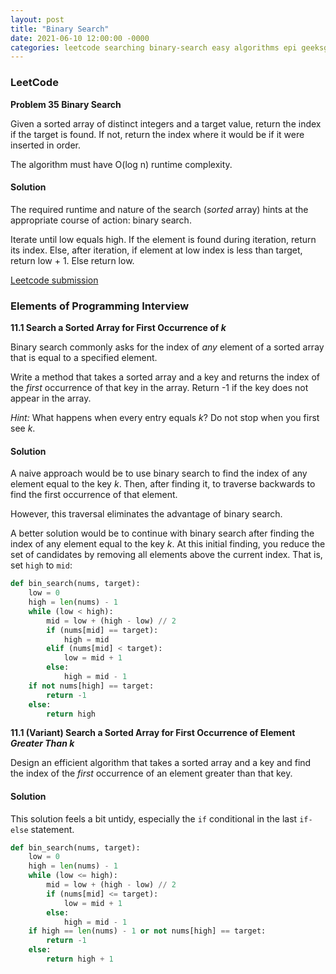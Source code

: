 ```yaml
---
layout: post
title: "Binary Search"
date: 2021-06-10 12:00:00 -0000
categories: leetcode searching binary-search easy algorithms epi geeksgeeks
---
```


### LeetCode

**Problem 35 Binary Search** 

Given a sorted array of distinct integers and a target value, return the index if the target is found. If not, return the index where it would be if it were inserted in order.

The algorithm must have O(log n) runtime complexity.

#### Solution

The required runtime and nature of the search (*sorted* array) hints at the appropriate course of action: binary search.

Iterate until low equals high. If the element is found during iteration, return its index. Else, after iteration, if element at low index is less than target, return low + 1. Else return low.



[Leetcode submission](https://leetcode.com/submissions/detail/507525508/)

### Elements of Programming Interview

**11.1 Search a Sorted Array for First Occurrence of *k***

Binary search commonly asks for the index of *any* element of a sorted array that is equal to a specified element.

Write a method that takes a sorted array and a key and returns the index of the *first* occurrence of that key in the array. Return -1 if the key does not appear in the array.

*Hint:* What happens when every entry equals *k*? Do not stop when you first see *k*.

#### Solution

A naive approach would be to use binary search to find the index of any element equal to the key *k*. Then, after finding it, to traverse backwards to find the first occurrence of that element.

However, this traversal eliminates the advantage of binary search.

A better solution would be to continue with binary search after finding the index of any element equal to the key *k*. At this initial finding, you reduce the set of candidates by removing all elements above the current index. That is, set `high` to `mid`:

```python
def bin_search(nums, target):
    low = 0
    high = len(nums) - 1
    while (low < high):
        mid = low + (high - low) // 2
        if (nums[mid] == target):
            high = mid
        elif (nums[mid] < target):
            low = mid + 1
        else:
            high = mid - 1
    if not nums[high] == target:
        return -1
    else:
        return high
```

**11.1 (Variant) Search a Sorted Array for First Occurrence of Element *Greater Than* *k***

Design an efficient algorithm that takes a sorted array and a key and find the index of the *first* occurrence of an element greater than that key. 

#### Solution

This solution feels a bit untidy, especially the `if` conditional in the last `if-else` statement.

```python
def bin_search(nums, target):
    low = 0
    high = len(nums) - 1
    while (low <= high):
        mid = low + (high - low) // 2
        if (nums[mid] <= target):
            low = mid + 1
        else:
            high = mid - 1
    if high == len(nums) - 1 or not nums[high] == target:
        return -1
    else:
        return high + 1
```
